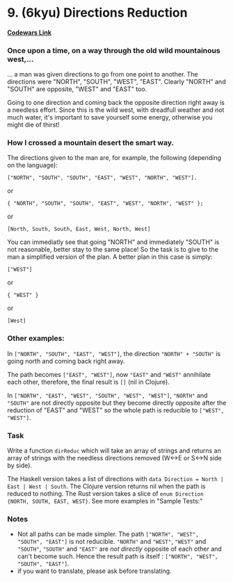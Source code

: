 # 9. (6kyu) Directions Reduction

#### [Codewars Link](https://www.codewars.com/kata/5202ef17a402dd033c000009)

### Once upon a time, on a way through the old wild mountainous west,…

… a man was given directions to go from one point to another. The directions were "NORTH", "SOUTH", "WEST", "EAST". Clearly "NORTH" and "SOUTH" are opposite, "WEST" and "EAST" too.

Going to one direction and coming back the opposite direction right away is a needless effort. Since this is the wild west, with dreadfull weather and not much water, it's important to save yourself some energy, otherwise you might die of thirst!

### How I crossed a mountain desert the smart way.

The directions given to the man are, for example, the following (depending on the language):

```
["NORTH", "SOUTH", "SOUTH", "EAST", "WEST", "NORTH", "WEST"].
```

or

```
{ "NORTH", "SOUTH", "SOUTH", "EAST", "WEST", "NORTH", "WEST" };
```

or

```
[North, South, South, East, West, North, West]
```

You can immediatly see that going "NORTH" and immediately "SOUTH" is not reasonable, better stay to the same place! So the task is to give to the man a simplified version of the plan. A better plan in this case is simply:

```
["WEST"]
```

or

```
{ "WEST" }
```

or

```
[West]
```

### Other examples:

In `["NORTH", "SOUTH", "EAST", "WEST"]`, the direction `"NORTH" + "SOUTH"` is going north and coming back right away.

The path becomes `["EAST", "WEST"]`, now `"EAST"` and `"WEST"` annihilate each other, therefore, the final result is `[]` (nil in Clojure).

In `["NORTH", "EAST", "WEST", "SOUTH", "WEST", "WEST"]`, `"NORTH"` and `"SOUTH"` are not directly opposite but they become directly opposite after the reduction of "EAST" and "WEST" so the whole path is reducible to `["WEST", "WEST"]`.

### Task

Write a function `dirReduc` which will take an array of strings and returns an array of strings with the needless directions removed (W<->E or S<->N side by side).

The Haskell version takes a list of directions with `data Direction = North | East | West | South`.
The Clojure version returns nil when the path is reduced to nothing.
The Rust version takes a slice of `enum Direction {NORTH, SOUTH, EAST, WEST}`.
See more examples in "Sample Tests:"

### Notes

- Not all paths can be made simpler. The path `["NORTH", "WEST", "SOUTH", "EAST"]` is not reducible. `"NORTH"` and `"WEST"`, `"WEST"` and `"SOUTH"`, `"SOUTH"` and `"EAST"` are _not directly_ opposite of each other and can't become such. Hence the result path is itself : `["NORTH", "WEST", "SOUTH", "EAST"]`.
- if you want to translate, please ask before translating.
